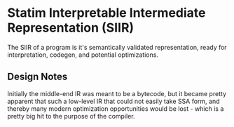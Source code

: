 # Statim Interpretable Intermediate Representation (SIIR)

The SIIR of a program is it's semantically validated representation, ready for 
interpretation, codegen, and potential optimizations.

## Design Notes

Initially the middle-end IR was meant to be a bytecode, but it became pretty
apparent that such a low-level IR that could not easily take SSA form, and
thereby many modern optimization opportunities would be lost - which is a 
pretty big hit to the purpose of the compiler.
